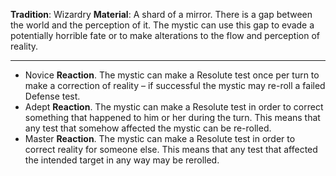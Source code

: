 **Tradition**: Wizardry
**Material**: A shard of a mirror. 
There is a gap between the world and the perception of it. The mystic can use this gap to evade a potentially horrible fate or to make alterations to the flow and perception of reality.

---
- Novice **Reaction**. The mystic can make a Resolute test once per turn to make a correction of reality – if successful the mystic may re-roll a failed Defense test.
- Adept **Reaction**. The mystic can make a Resolute test in order to correct something that happened to him or her during the turn. This means that any test that somehow affected the mystic can be re-rolled.
- Master **Reaction**. The mystic can make a Resolute test in order to correct reality for someone else. This means that any test that affected the intended target in any way may be rerolled.
